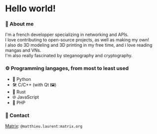 # Hello world!

### 👤 About me
I'm a french developper specializing in networking and APIs.  
I love contributing to open-source projects, as well as making my own!  
I also do 3D modeling and 3D printing in my free time, and i love reading mangas and VNs.  
I'm also really fascinated by steganography and cryptography.

### ⚙️ Programming langages, from most to least used
- 🐍 Python
- 🛠️ C/C++ (with Qt 🖼️)
- 🦀 Rust
- 🌐 JavaScript
- 🐘 PHP

### 📩 Contact
[Matrix](https://matrix.org): `@matthieu.laurent:matrix.org`

<!--
**Matthieu-LAURENT39/Matthieu-LAURENT39** is a ✨ _special_ ✨ repository because its `README.md` (this file) appears on your GitHub profile.

Here are some ideas to get you started:

- 🔭 I’m currently working on ...
- 🌱 I’m currently learning ...
- 👯 I’m looking to collaborate on ...
- 🤔 I’m looking for help with ...
- 💬 Ask me about ...
- 📫 How to reach me: ...
- 😄 Pronouns: ...
- ⚡ Fun fact: ...
-->
